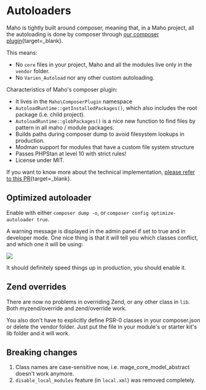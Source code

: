 # Autoloaders

Maho is tightly built around composer, meaning that, in a Maho project, all the autoloading is done
by composer through
[our composer plugin](https://github.com/MahoCommerce/maho-composer-plugin){target=_blank}.

This means:

- No `core` files in your project, Maho and all the modules live only in the `vendor` folder.
- No `Varien_Autoload` nor any other custom autoloading.

Characteristics of Maho's composer plugin:

- It lives in the `Maho\ComposerPlugin` namespace
- `AutoloadRuntime::getInstalledPackages()`, which also includes the root package (i.e. child project).
- `AutoloadRuntime::globPackages()` is a nice new function to find files by pattern in all maho / module packages.
- Builds paths during composer dump to avoid filesystem lookups in production.
- Modman support for modules that have a custom file system structure
- Passes PHPStan at level 10 with strict rules!
- License under MIT.

If you want to know more about the technical implementation,
[please refer to this PR](https://github.com/MahoCommerce/maho/pull/63){target=_blank}.

## Optimized autoloader

Enable with either `composer dump -o`, or `composer config optimize-autoloader true`.

A warning message is displayed in the admin panel if set to true and in developer mode.
One nice thing is that it will tell you which classes conflict, and which one it will be using:

<img src="https://github.com/user-attachments/assets/02672a48-ec04-4f3d-8658-4c9b83f22166">

It should definitely speed things up in production, you should enable it.

## Zend overrides

There are now no problems in overriding Zend, or any other class in `lib`.
Both myzend/override and zend/override work.

You also don't have to explicitly define PSR-0 classes in your composer.json or delete the vendor folder.
Just put the file in your module's or starter kit's lib folder and it will work.

## Breaking changes

1. Class names are case-sensitive now, i.e. mage_core_model_abstract doesn't work anymore.
2. `disable_local_modules` feature (in `local.xml`) was removed completely.